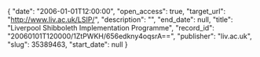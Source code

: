 {
  "date": "2006-01-01T12:00:00", 
  "open_access": true, 
  "target_url": "http://www.liv.ac.uk/LSIP/", 
  "description": "", 
  "end_date": null, 
  "title": "Liverpool Shibboleth Implementation Programme", 
  "record_id": "20060101T120000/1ZtPWKH/656edkny4oqsrA==", 
  "publisher": "liv.ac.uk", 
  "slug": 35389463, 
  "start_date": null
}

